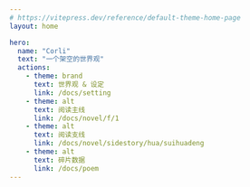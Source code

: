 ```yaml
---
# https://vitepress.dev/reference/default-theme-home-page
layout: home

hero:
  name: "Corli"
  text: "一个架空的世界观"
  actions:
    - theme: brand
      text: 世界观 & 设定
      link: /docs/setting
    - theme: alt
      text: 阅读主线
      link: /docs/novel/f/1
    - theme: alt
      text: 阅读支线
      link: /docs/novel/sidestory/hua/suihuadeng
    - theme: alt
      text: 碎片数据
      link: /docs/poem
---
```


